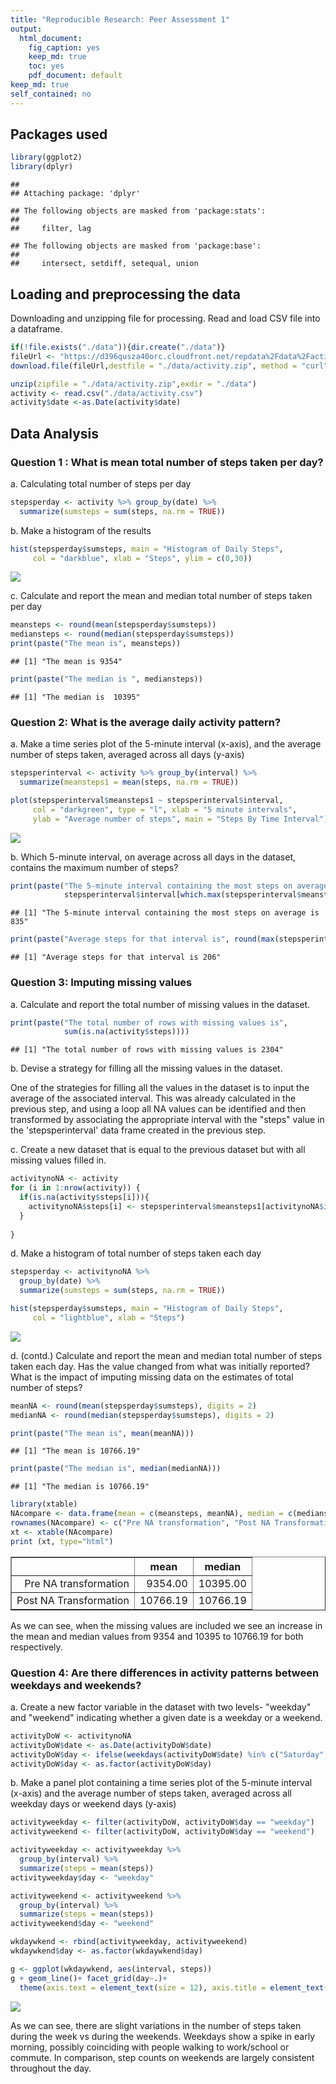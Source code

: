 ```yaml
---
title: "Reproducible Research: Peer Assessment 1"
output: 
  html_document:
    fig_caption: yes
    keep_md: true
    toc: yes
    pdf_document: default
keep_md: true
self_contained: no    
---
```

## Packages used

```r
library(ggplot2)
library(dplyr)
```

```
## 
## Attaching package: 'dplyr'
```

```
## The following objects are masked from 'package:stats':
## 
##     filter, lag
```

```
## The following objects are masked from 'package:base':
## 
##     intersect, setdiff, setequal, union
```

## Loading and preprocessing the data
Downloading and unzipping file for processing. Read and load CSV file into a dataframe. 

```r
if(!file.exists("./data")){dir.create("./data")}
fileUrl <- "https://d396qusza40orc.cloudfront.net/repdata%2Fdata%2Factivity.zip"
download.file(fileUrl,destfile = "./data/activity.zip", method = "curl")

unzip(zipfile = "./data/activity.zip",exdir = "./data")
activity <- read.csv("./data/activity.csv")
activity$date <-as.Date(activity$date)
```

## Data Analysis
### Question 1 : What is mean total number of steps taken per day?
  a. Calculating total number of steps per day

```r
stepsperday <- activity %>% group_by(date) %>%
  summarize(sumsteps = sum(steps, na.rm = TRUE))
```
  b.  Make a histogram of the results

```r
hist(stepsperday$sumsteps, main = "Histogram of Daily Steps", 
     col = "darkblue", xlab = "Steps", ylim = c(0,30))
```

![](PA1_template_files/figure-html/histogram-1.png)<!-- -->
  
  c. Calculate and report the mean and median total number of steps taken per day

```r
meansteps <- round(mean(stepsperday$sumsteps))
mediansteps <- round(median(stepsperday$sumsteps))
print(paste("The mean is", meansteps))
```

```
## [1] "The mean is 9354"
```

```r
print(paste("The median is ", mediansteps))
```

```
## [1] "The median is  10395"
```

### Question 2: What is the average daily activity pattern?
  a.    Make a time series plot of the 5-minute interval (x-axis), and the average number of steps taken, averaged across all days (y-axis)
  

```r
stepsperinterval <- activity %>% group_by(interval) %>%
  summarize(meansteps1 = mean(steps, na.rm = TRUE))

plot(stepsperinterval$meansteps1 ~ stepsperinterval$interval,
     col = "darkgreen", type = "l", xlab = "5 minute intervals",
     ylab = "Average number of steps", main = "Steps By Time Interval")
```

![](PA1_template_files/figure-html/time-series-plot-1.png)<!-- -->

  b. Which 5-minute interval, on average across all days in the dataset, contains the maximum number of steps?

```r
print(paste("The 5-minute interval containing the most steps on average is",
            stepsperinterval$interval[which.max(stepsperinterval$meansteps1)]))
```

```
## [1] "The 5-minute interval containing the most steps on average is 835"
```

```r
print(paste("Average steps for that interval is", round(max(stepsperinterval$meansteps1))))
```

```
## [1] "Average steps for that interval is 206"
```

### Question 3: Imputing missing values
  a. Calculate and report the total number of missing values in the dataset. 

```r
print(paste("The total number of rows with missing values is",
            sum(is.na(activity$steps))))
```

```
## [1] "The total number of rows with missing values is 2304"
```

  b. Devise a strategy for filling all the missing values in the dataset. 
  
  One of the strategies for filling all the values in the dataset is to input the average of the associated interval. This was already calculated in the previous step, and using a loop all NA values can be identified and then transformed by associating the appropriate interval with the "steps" value in the 'stepsperinterval' data frame created in the previous step.   
  
  c. Create a new dataset that is equal to the previous dataset but with all missing values filled in. 
  

```r
activitynoNA <- activity
for (i in 1:nrow(activity)) {
  if(is.na(activity$steps[i])){
    activitynoNA$steps[i] <- stepsperinterval$meansteps1[activitynoNA$interval[i] == stepsperinterval$interval]
  }
  
}
```

  d. Make a histogram of total number of steps taken each day


```r
stepsperday <- activitynoNA %>%
  group_by(date) %>%
  summarize(sumsteps = sum(steps, na.rm = TRUE))

hist(stepsperday$sumsteps, main = "Histogram of Daily Steps",
     col = "lightblue", xlab = "Steps")
```

![](PA1_template_files/figure-html/new-histogram-1.png)<!-- -->

  d. (contd.) Calculate and report the mean and median total number of steps taken each day. Has the value changed from what was initially reported? What is the impact of imputing missing data on the estimates of total number of steps?
  

```r
meanNA <- round(mean(stepsperday$sumsteps), digits = 2)
medianNA <- round(median(stepsperday$sumsteps), digits = 2)

print(paste("The mean is", mean(meanNA)))
```

```
## [1] "The mean is 10766.19"
```

```r
print(paste("The median is", median(medianNA)))
```

```
## [1] "The median is 10766.19"
```


```r
library(xtable)
NAcompare <- data.frame(mean = c(meansteps, meanNA), median = c(mediansteps, medianNA))
rownames(NAcompare) <- c("Pre NA transformation", "Post NA Transformation")
xt <- xtable(NAcompare)
print (xt, type="html")
```

<!-- html table generated in R 4.3.0 by xtable 1.8-4 package -->
<!-- Fri Jun 16 08:12:27 2023 -->
<table border=1>
<tr> <th>  </th> <th> mean </th> <th> median </th>  </tr>
  <tr> <td align="right"> Pre NA transformation </td> <td align="right"> 9354.00 </td> <td align="right"> 10395.00 </td> </tr>
  <tr> <td align="right"> Post NA Transformation </td> <td align="right"> 10766.19 </td> <td align="right"> 10766.19 </td> </tr>
   </table>


As we can see, when the missing values are included we see an increase in the mean and median values from 9354 and 10395 to 10766.19 for both respectively. 

### Question 4: Are there differences in activity patterns between weekdays and weekends?
  a. Create a new factor variable in the dataset with two levels- "weekday" and "weekend" indicating whether a given date is a weekday or a weekend.
  

```r
activityDoW <- activitynoNA
activityDoW$date <- as.Date(activityDoW$date)
activityDoW$day <- ifelse(weekdays(activityDoW$date) %in% c("Saturday", "Sunday"), "weekend", "weekday")
activityDoW$day <- as.factor(activityDoW$day)
```

  b. Make a panel plot containing a time series plot of the 5-minute interval (x-axis) and the average number of steps taken, averaged across all weekday days or weekend days (y-axis)

```r
activityweekday <- filter(activityDoW, activityDoW$day == "weekday")
activityweekend <- filter(activityDoW, activityDoW$day == "weekend")

activityweekday <- activityweekday %>% 
  group_by(interval) %>% 
  summarize(steps = mean(steps))
activityweekday$day <- "weekday"

activityweekend <- activityweekend %>% 
  group_by(interval) %>% 
  summarize(steps = mean(steps))
activityweekend$day <- "weekend"

wkdaywkend <- rbind(activityweekday, activityweekend)
wkdaywkend$day <- as.factor(wkdaywkend$day)

g <- ggplot(wkdaywkend, aes(interval, steps))
g + geom_line()+ facet_grid(day~.)+ 
  theme(axis.text = element_text(size = 12), axis.title = element_text(size = 14)) + labs(y = "Number of Steps")+ labs(x = "Interval")+ ggtitle("Average Number of Steps: Weekday vs Weekend") + theme(plot.title = element_text(hjust = 0.5))
```

![](PA1_template_files/figure-html/panel_plot-1.png)<!-- -->

As we can see, there are slight variations in the number of steps taken during the week vs during the weekends. Weekdays show a spike in early morning, possibly coinciding with people walking to work/school or commute. In comparison, step counts on weekends are largely consistent throughout the day.  
